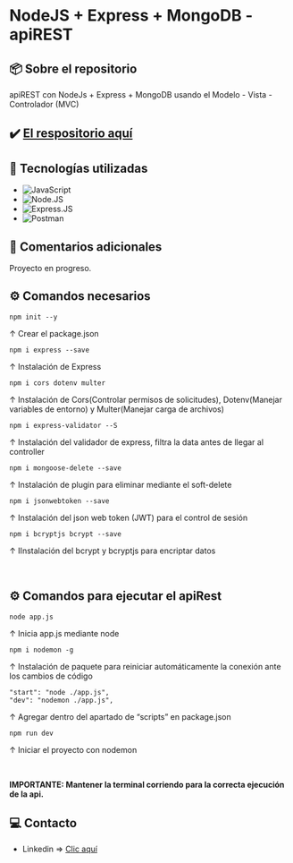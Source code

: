 # NodeJS + Express + MongoDB - apiREST

## 📦 Sobre el repositorio
apiREST con NodeJs + Express + MongoDB usando el Modelo - Vista - Controlador (MVC)

## ✔️ [El respositorio aquí](https://github.com/K3yJey/apiREST.git)

## 🔧 Tecnologías utilizadas
* ![JavaScript](https://img.shields.io/badge/javascript-%23323330.svg?style=for-the-badge&logo=javascript&logoColor=%23F7DF1E)
* ![Node.JS](https://img.shields.io/badge/node.js-6DA55F?style=for-the-badge&logo=node.js&logoColor=white)
* ![Express.JS](https://img.shields.io/badge/express.js-%23404d59.svg?style=for-the-badge&logo=express&logoColor=%2361DAFB)
* ![Postman](https://img.shields.io/badge/Postman-FF6C37?style=for-the-badge&logo=postman&logoColor=white)

## 📌 Comentarios adicionales
Proyecto en progreso.

## ⚙️ Comandos necesarios
```console
npm init --y
```
↑ Crear el package.json

```console
npm i express --save
```
↑ Instalación de Express

```console
npm i cors dotenv multer
```
↑ Instalación de Cors(Controlar permisos de solicitudes), Dotenv(Manejar variables de entorno) y Multer(Manejar carga de archivos)

```console
npm i express-validator --S
```
↑ Instalación del validador de express, filtra la data antes de llegar al controller

```console
npm i mongoose-delete --save
```
↑ Instalación de plugin para eliminar mediante el soft-delete

```console
npm i jsonwebtoken --save
```
↑ Instalación del json web token (JWT) para el control de sesión

```console
npm i bcryptjs bcrypt --save
```
↑ IInstalación del bcrypt y bcryptjs para encriptar datos

<br/>

## ⚙️ Comandos para ejecutar el apiRest
```console
node app.js
```
↑ Inicia app.js mediante node

```console
npm i nodemon -g
```
↑ Instalación de paquete para reiniciar automáticamente la conexión ante los cambios de código

```console
"start": "node ./app.js",
"dev": "nodemon ./app.js",
```
↑ Agregar dentro del apartado de “scripts” en package.json

```console
npm run dev
```
↑ Iniciar el proyecto con nodemon

<br/>

**IMPORTANTE: Mantener la terminal corriendo para la correcta ejecución de la api.**

## 💻 Contacto
* Linkedin => [Clic aquí](https://www.linkedin.com/in/k3yjey-dev/)